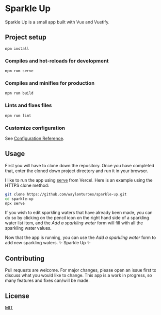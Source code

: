# Sparkle Up

Sparkle Up is a small app built with Vue and Vuetify.

## Project setup

```
npm install
```

### Compiles and hot-reloads for development

```
npm run serve
```

### Compiles and minifies for production

```
npm run build
```

### Lints and fixes files

```
npm run lint
```

### Customize configuration

See [Configuration Reference](https://cli.vuejs.org/config/).

## Usage

First you will have to clone down the repository. Once you have completed that, enter the cloned down project directory and run it in your browser.

I like to run the app using [serve](https://github.com/vercel/serve) from Vercel.
Here is an example using the HTTPS clone method:

```bash
git clone https://github.com/waylonturbes/sparkle-up.git
cd sparkle-up
npx serve
```

If you wish to edit sparkling waters that have already been made, you can do so by clicking on the pencil icon on the right hand side of a sparkling water list item, and the _Add a sparkling water_ form will fill with all the sparkling water values.

Now that the app is running, you can use the _Add a sparkling water_ form to add new sparkling waters. &#10024; Sparkle Up &#10024;

## Contributing

Pull requests are welcome. For major changes, please open an issue first to discuss what you would like to change. This app is a work in progress, so many features and fixes can/will be made.

## License

[MIT](https://choosealicense.com/licenses/mit/)
